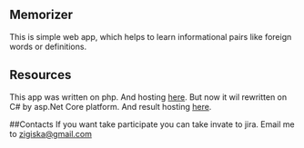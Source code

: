## Memorizer

This is simple web app, which helps to learn informational pairs like foreign words or definitions. 


## Resources

This app was written on php. And hosting [here](http://zaah-memory.000webhostapp.com/).
But now it wil rewritten on C# by asp.Net Core platform. And result hosting [here](http://memorizer.somee.com/).

##Contacts
If you want take participate you can take invate to jira. Email me to zigiska@gmail.com